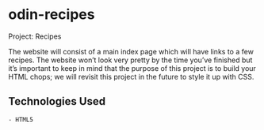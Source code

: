 # odin-recipes
Project: Recipes

The website will consist of a main index page which will have links to a few recipes. 
The website won’t look very pretty by the time you’ve finished but it’s important to 
keep in mind that the purpose of this project is to build your HTML chops; we will 
revisit this project in the future to style it up with CSS.

## Technologies Used
    - HTML5

